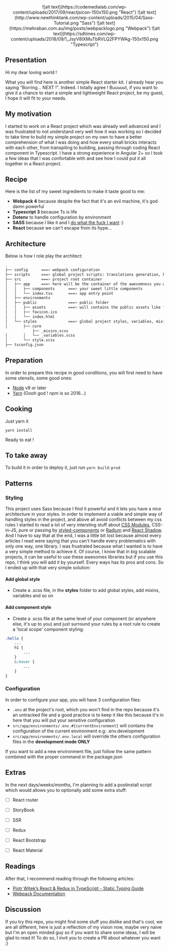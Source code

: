 
<center>
![alt text](https://codemedialab.com/wp-content/uploads/2017/09/reactjsicon-150x150.png "React")
![alt text](http://www.newthinktank.com/wp-content/uploads/2015/04/Sass-Tutorial.png "Sass")
![alt text](https://mehraban.com.au/img/posts/webpacklogo.png "Webpack")
![alt text](https://sdtimes.com/wp-content/uploads/2018/09/1_JsyV8lXMuTbRVLQ2FPYWAg-150x150.png "Typescript")
</center>

## Presentation

Hi my dear loving world !

What you will find here is another simple React starter kit. I already hear you saying "Borring... NEXT !".
Indeed. I totally agree !
Buuuuut, if you want to give it a chance to start a simple and lightweight React project, be my guest, I hope it will fit to your needs.


## My motivation

I started to work on a React project which was already well advanced and I was frustrated to not understand very well how it was working so I decided to take time to build my simple project on my own to have a better comprehension of what I was doing and how every small bricks interacts with each other, from transpiling to building, passing through coding React component in Typescript.
I have a strong experience in Angular 2+ so I took a few ideas that I was confortable with and see how I could put it all together in a React project.


## Recipe

Here is the list of my sweet ingredients to make it taste good to me:

- **Webpack 4** because despite the fact that it's an evil machine, it's god damn powerful
- **Typescript 3** because Ts is life
- **Dotenv** to handle configuration by environment
- **SASS** because I like it and I [do what the fuck I want](http://www.wtfpl.net/) :)
- **React** because we can't escape from its hype...


## Architecture

Below is how I role play the architect:

```bash
.
├── config      ===> webpack configuration
├── scripts     ===> global project scripts: translations generation, building script, ...
├── src         ===> project root container
│   ├── app     ===> here will be the container of the awesomness you will create
│   │   ├── components      ===> your sweet little components
│   │   └── index.tsx       ===> app entry point
│   ├── environments
│   ├── public              ===> public folder
│   │   ├── assets          ===> will contains the public assets like fonts, images, ...
│   │   ├── favicon.ico
│   │   └── index.html
│   └── styles              ===> global project styles, variables, mixins
│       ├── core
            ├── _mixins.scss
│       │   └── _variables.scss
│       └── style.scss
├── tsconfig.json

```


## Preparation

In order to prepare this recipe in good conditions, you will first need to have some utensils, some good ones:

- [Node](https://nodejs.org/en/download/) v9 or later
- [Yarn](https://yarnpkg.com/en/docs/install) (Oooh god ! npm is so 2016...)


## Cooking

Just yarn it

```
yarn install
```

Ready to eat !


## To take away

To build it in order to deploy it, just run `yarn build:prod`


## Patterns

### Styling

This project uses Sass because I find it powerful and it lets you have a nice architecture in your styles. 
In order to implement a viable and simple way of handling styles in the project, and above all avoid conflicts between my css rules I started to read a lot of very intersting stuff about [CSS Modules](https://github.com/css-modules/css-modules), CSS-in-JS, pure or passing by [styled-components](https://www.styled-components.com/) or [Radium](https://github.com/FormidableLabs/radium) and [React Shadow](https://github.com/Wildhoney/ReactShadow).
And I have to say that at the end, I was a little bit lost because almost every articles I read were saying that you can't handle every problematics with only one way, one library.
I was frustrated because what I wanted is to have a very simple method to achieve it. Of course, I know that in big scalable projects, it can be useful to use these awesomes libraries but if you use this repo, I think you will add it by yourself.
Every ways has its pros and cons.
So I ended up with that very simple solution:

#### Add global style
* Create a .scss file, in the **styles** folder to add global styles, add mixins, variables and so on

#### Add component style
* Create a .scss file at the same level of your component (or anywhere else, it's up to you) and just surround your rules by a root rule to create a 'local scope' component styling: 

```scss
.hello {
    ...
    h1 {
        ...
    }
    &:hover {
        ...
    }
}
```


### Configuration

In order to configure your app, you will have 3 configuration files:
- `.env` at the project's root, which you won't find in the repo because it's an untracked file and a good practice is to keep it like this because it's in here that you will put your sensitive configuration
- `src/app/environments/.env.#{currentEnvironment}` will contains the configuration of the current environment e.g: .env.development
- `src/app/environments/.env.local` will override the others configuration files in the **development mode ONLY**

If you want to add a new environment file, just follow the same pattern combined with the proper command in the package.json


## Extras

In the next days/weeks/months, I'm planning to add a postinstall script which would allows you to optionally add some extra stuff:

- [ ] React router
- [ ] StoryBook
- [ ] SSR
- [ ] Redux
- [ ] React Bootstrap
- [ ] React Material


## Readings

After that, I recommend reading through the following articles:

- [Piotr Witek’s React & Redux in TypeScript - Static Typing Guide](https://github.com/piotrwitek/react-redux-typescript-guide)
- [Webpack Documentation](https://webpack.js.org/concepts/)


## Discussion

If you try this repo, you might find some stuff you dislike and that's cool, we are all different, here is just a reflection of my vision now, maybe very naive but I'm an open minded guy so if you want to share some ideas, I will be glad to read it!
To do so, I invit you to create a PR about whatever you want ;)



